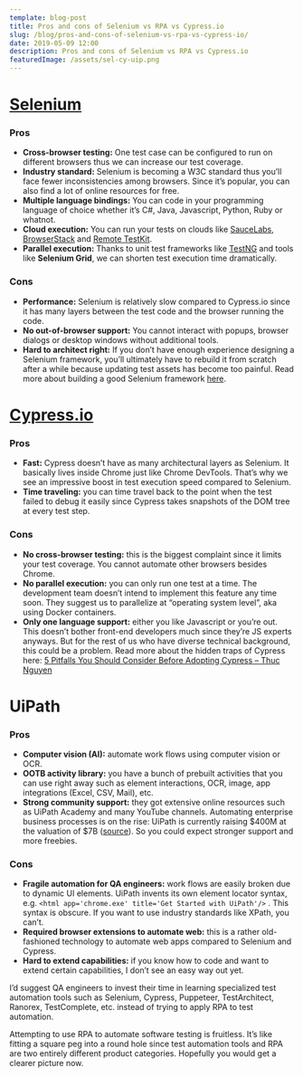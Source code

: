 ```yaml
---
template: blog-post
title: Pros and cons of Selenium vs RPA vs Cypress.io
slug: /blog/pros-and-cons-of-selenium-vs-rpa-vs-cypress-io/
date: 2019-05-09 12:00
description: Pros and cons of Selenium vs RPA vs Cypress.io
featuredImage: /assets/sel-cy-uip.png
---
```

# [Selenium](http://seleniumhq.org/)

### Pros

* **Cross-browser testing:** One test case can be configured to run on different browsers thus we can increase our test coverage.
* **Industry standard:** Selenium is becoming a W3C standard thus you’ll face fewer inconsistencies among browsers. Since it’s popular, you can also find a lot of online resources for free.
* **Multiple language bindings:** You can code in your programming language of choice whether it’s C#, Java, Javascript, Python, Ruby or whatnot.
* **Cloud execution:** You can run your tests on clouds like [SauceLabs](http://saucelabs.com/), [BrowserStack](http://browserstack.com/) and [Remote TestKit](https://appkitbox.com/en/testkit/).
* **Parallel execution:** Thanks to unit test frameworks like [TestNG](http://testng.org/) and tools like **Selenium Grid**, we can shorten test execution time dramatically.

### Cons

* **Performance:** Selenium is relatively slow compared to Cypress.io since it has many layers between the test code and the browser running the code.
* **No out-of-browser support:** You cannot interact with popups, browser dialogs or desktop windows without additional tools.
* **Hard to architect right:** If you don’t have enough experience designing a Selenium framework, you’ll ultimately have to rebuild it from scratch after a while because updating test assets has become too painful. Read more about building a good Selenium framework [here](https://www.logigear.com/blog/test-automation/building-a-selenium-framework-from-a-to-z/).

# [Cypress.io](http://cypress.io/)

### Pros

* **Fast:** Cypress doesn’t have as many architectural layers as Selenium. It basically lives inside Chrome just like Chrome DevTools. That’s why we see an impressive boost in test execution speed compared to Selenium.
* **Time traveling:** you can time travel back to the point when the test failed to debug it easily since Cypress takes snapshots of the DOM tree at every test step.

### Cons

* **No cross-browser testing:** this is the biggest complaint since it limits your test coverage. You cannot automate other browsers besides Chrome.
* **No parallel execution:** you can only run one test at a time. The development team doesn’t intend to implement this feature any time soon. They suggest us to parallelize at “operating system level”, aka using Docker containers.
* **Only one language support:** either you like Javascript or you’re out. This doesn’t bother front-end developers much since they’re JS experts anyways. But for the rest of us who have diverse technical background, this could be a problem. Read more about the hidden traps of Cypress here: [5 Pitfalls You Should Consider Before Adopting Cypress – Thuc Nguyen](https://thucldnguyen.com/web-automation-testing/cypress-pitfalls/)

# UiPath

### Pros

* **Computer vision (AI):** automate work flows using computer vision or OCR.
* **OOTB activity library:** you have a bunch of prebuilt activities that you can use right away such as element interactions, OCR, image, app integrations (Excel, CSV, Mail), etc.
* **Strong community support:** they got extensive online resources such as UiPath Academy and many YouTube channels. Automating enterprise business processes is on the rise: UiPath is currently raising $400M at the valuation of $7B ([source](https://techcrunch.com/2019/03/21/robotics-process-automation-startup-uipath-raising-400m-at-more-than-7b-valuation/)). So you could expect stronger support and more freebies.

### Cons

* **Fragile automation for QA engineers:** work flows are easily broken due to dynamic UI elements. UiPath invents its own element locator syntax, e.g. `<html app='chrome.exe' title='Get Started with UiPath'/>` . This syntax is obscure. If you want to use industry standards like XPath, you can’t.
* **Required browser extensions to automate web:** this is a rather old-fashioned technology to automate web apps compared to Selenium and Cypress.
* **Hard to extend capabilities:** if you know how to code and want to extend certain capabilities, I don’t see an easy way out yet.

I’d suggest QA engineers to invest their time in learning specialized test automation tools such as Selenium, Cypress, Puppeteer, TestArchitect, Ranorex, TestComplete, etc. instead of trying to apply RPA to test automation.

Attempting to use RPA to automate software testing is fruitless. It’s like fitting a square peg into a round hole since test automation tools and RPA are two entirely different product categories. Hopefully you would get a clearer picture now.
